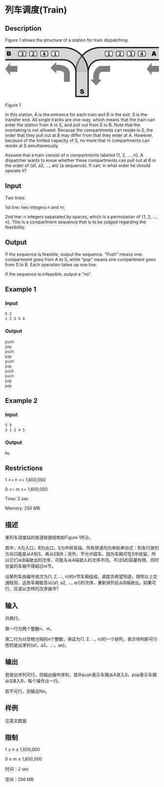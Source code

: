 # 列车调度(Train)

## Description

Figure 1 shows the structure of a station for train dispatching.

![img](https://github.com/captainwong/DSA/blob/master/PA/PA2_1_Train/1.png?raw=true)

Figure 1

In this station, A is the entrance for each train and B is the exit. S is the transfer end. All single tracks are one-way, which means that the train can enter the station from A to S, and pull out from S to B. Note that the overtaking is not allowed. Because the compartments can reside in S, the order that they pull out at B may differ from that they enter at A. However, because of the limited capacity of S, no more that m compartments can reside at S simultaneously.

Assume that a train consist of n compartments labeled {1, 2, …, n}. A dispatcher wants to know whether these compartments can pull out at B in the order of {a1, a2, …, an} (a sequence). If can, in what order he should operate it?

## Input

Two lines:

1st line: two integers n and m;

2nd line: n integers separated by spaces, which is a permutation of {1, 2, …, n}. This is a compartment sequence that is to be judged regarding the feasibility.

## Output

If the sequence is feasible, output the sequence. “Push” means one compartment goes from A to S, while “pop” means one compartment goes from S to B. Each operation takes up one line.

If the sequence is infeasible, output a “no”.

## Example 1

### Input

```
5 2
1 2 3 5 4
```

### Output

```
push
pop
push
pop
push
pop
push
push
pop
pop
```

## Example 2

### Input

```
5 5
3 1 2 4 5
```

### Output

```
No
```

## Restrictions

1 <= n <= 1,600,000

0 <= m <= 1,600,000

Time: 2 sec

Memory: 256 MB

## 描述

某列车调度站的铁道联接结构如Figure 1所示。

其中，A为入口，B为出口，S为中转盲端。所有铁道均为单轨单向式：列车行驶的方向只能是从A到S，再从S到B；另外，不允许超车。因为车厢可在S中驻留，所以它们从B端驶出的次序，可能与从A端驶入的次序不同。不过S的容量有限，同时驻留的车厢不得超过m节。

设某列车由编号依次为{1, 2, ..., n}的n节车厢组成。调度员希望知道，按照以上交通规则，这些车厢能否以{a1, a2, ..., an}的次序，重新排列后从B端驶出。如果可行，应该以怎样的次序操作?

## 输入

共两行。

第一行为两个整数n，m。

第二行为以空格分隔的n个整数，保证为{1, 2, ..., n}的一个排列，表示待判断可行性的驶出序列{a1，a2，...，an}。

## 输出

若驶出序列可行，则输出操作序列，其中push表示车厢从A进入S，pop表示车厢从S进入B，每个操作占一行。

若不可行，则输出No。

## 样例

见英文题面

## 限制

1 ≤ n ≤ 1,600,000

0 ≤ m ≤ 1,600,000

时间：2 sec

空间：256 MB
